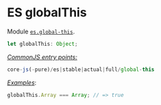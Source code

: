 # ES globalThis
Module [`es.global-this`](/packages/core-js/modules/es.global-this.js).
```js
let globalThis: Object;
```
[*CommonJS entry points:*](/docs/Usage.md#commonjs-api)
```js
core-js(-pure)/es|stable|actual|full/global-this
```
[*Examples*](https://goo.gl/LAifsc):
```js
globalThis.Array === Array; // => true
```
